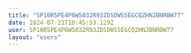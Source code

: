 ```yaml
---
title: "SP10R5PE4P6W5032R93ZDSDWS5EGCQZHNJBNRBW77"
date: 2024-07-21T18:45:53.129Z
user: SP10R5PE4P6W5032R93ZDSDWS5EGCQZHNJBNRBW77
layout: "users"
---
```

    